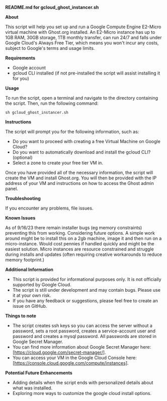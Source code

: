 **README.md for gcloud_ghost_instancer.sh**

**About**

This script will help you set up and run a Google Compute Engine E2-Micro virtual machine with Ghost.org installed. An E2-Micro instance has up to 1GB RAM, 30GB storage, 1TB monthly transfer, can run 24/7 and falls under Google Cloud's Always Free Tier, which means you won't incur any costs, subject to Google's terms and usage limits.

**Requirements**

* Google account
* gcloud CLI installed (if not pre-installed the script will assist installing it for you)

**Usage**

To run the script, open a terminal and navigate to the directory containing the script. Then, run the following command:

```
sh gcloud_ghost_instancer.sh
```

**Instructions**

The script will prompt you for the following information, such as:

* Do you want to proceed with creating a free Virtual Machine on Google Cloud?
* Do you want to automatically download and install the gcloud CLI? (optional)
* Select a zone to create your free tier VM in.

Once you have provided all of the necessary information, the script will create the VM and install Ghost.org. You will then be provided with the IP address of your VM and instructions on how to access the Ghost admin panel.

**Troubleshooting**

If you encounter any problems, file issues.

**Known Issues**

As of 9/16/23 there remain installer bugs (eg memory constraints) preventing this from working. Considering future options. A simple work around might be to install this on a 2gb machine, image it and then run on a micro-instance. Would cost pennies if handled quickly and might be the easiest solution. Micro instances are resource constrained and struggle during installs and updates (often requiring creative workarounds to reduce memory footprint.)

**Additional Information**

* This script is provided for informational purposes only. It is not officially supported by Google Cloud.
* The script is still under development and may contain bugs. Please use it at your own risk.
* If you have any feedback or suggestions, please feel free to create an issue on GitHub.

**Things to note**

* The script creates ssh keys so you can access the server without a password, sets a root password, creates a service-account user and password and creates a mysql password. All passwords are stored in Google Secret Manager.
* You can find more information about Google Secret Manager here: [https://cloud.google.com/secret-manager/].
* You can access your VM in the Google Cloud Console here: [https://console.cloud.google.com/compute/instances].

**Potential Future Enhancements**

* Adding details when the script ends with personalized details about what was installed.
* Exploring more ways to customize the google cloud install options.
